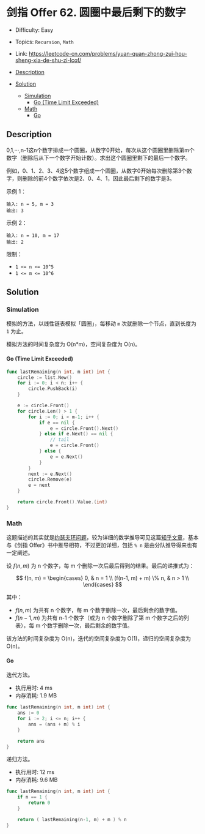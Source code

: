 <!-- omit in toc -->
# 剑指 Offer 62.  圆圈中最后剩下的数字

- Difficulty: Easy
- Topics: `Recursion`, `Math`
- Link: https://leetcode-cn.com/problems/yuan-quan-zhong-zui-hou-sheng-xia-de-shu-zi-lcof/

- [Description](#description)
- [Solution](#solution)
  - [Simulation](#simulation)
    - [Go (Time Limit Exceeded)](#go-time-limit-exceeded)
  - [Math](#math)
    - [Go](#go)

## Description

0,1,···,n-1这n个数字排成一个圆圈，从数字0开始，每次从这个圆圈里删除第m个数字（删除后从下一个数字开始计数）。求出这个圆圈里剩下的最后一个数字。

例如，0、1、2、3、4这5个数字组成一个圆圈，从数字0开始每次删除第3个数字，则删除的前4个数字依次是2、0、4、1，因此最后剩下的数字是3。


示例 1：
```
输入: n = 5, m = 3
输出: 3
```
示例 2：
```
输入: n = 10, m = 17
输出: 2
```

限制：

- `1 <= n <= 10^5`
- `1 <= m <= 10^6`

## Solution

### Simulation

模拟的方法，以线性链表模拟「圆圈」，每移动 `m` 次就删除一个节点，直到长度为 `1` 为止。

模拟方法的时间复杂度为 O(n*m)，空间复杂度为 O(n)。

#### Go (Time Limit Exceeded)

```go
func lastRemaining(n int, m int) int {
    circle := list.New()
    for i := 0; i < n; i++ {
        circle.PushBack(i)
    }

    e := circle.Front()
    for circle.Len() > 1 {
        for i := 0; i < m-1; i++ {
            if e == nil {
                e = circle.Front().Next()
            } else if e.Next() == nil {
                // tail
                e = circle.Front()
            } else {
                e = e.Next()
            }
        }
        next := e.Next()
        circle.Remove(e)
        e = next
    }

    return circle.Front().Value.(int)
}
```

### Math

这题描述的其实就是[约瑟夫环问题](https://zh.wikipedia.org/wiki/%E7%BA%A6%E7%91%9F%E5%A4%AB%E6%96%AF%E9%97%AE%E9%A2%98)，较为详细的数学推导可见这篇[知乎文章](https://zhuanlan.zhihu.com/p/121159246)，基本与《剑指 Offer》书中推导相符，不过更加详细，包括 `% n` 是由分队推导得来也有一定阐述。

设 $f(n, m)$ 为 n 个数字，每 m 个删除一次后最后得到的结果。最后的递推式为：

$$
f(n, m) = \begin{cases}
0, & n = 1 \\ 
(f(n-1, m) + m) \% n, & n > 1 \\
\end{cases}
$$

其中：
- $f(n, m)$ 为共有 n 个数字，每 m 个数字删除一次，最后剩余的数字值。
- $f(n-1, m)$ 为共有 n-1 个数字（或为 n 个数字删除了第 m 个数字之后的列表），每 m 个数字删除一次，最后剩余的数字值。

该方法的时间复杂度为 O(n)，迭代的空间复杂度为 O(1)，递归的空间复杂度为 O(n)。

#### Go

迭代方法。

- 执行用时: 4 ms
- 内存消耗: 1.9 MB

```go
func lastRemaining(n int, m int) int {
    ans := 0 
    for i := 2; i <= n; i++ {
        ans = (ans + m) % i
    }

    return ans
}
```

递归方法。

- 执行用时: 12 ms
- 内存消耗: 9.6 MB

```go
func lastRemaining(n int, m int) int {
    if n == 1 {
        return 0
    }

    return ( lastRemaining(n-1, m) + m ) % n
}
```
